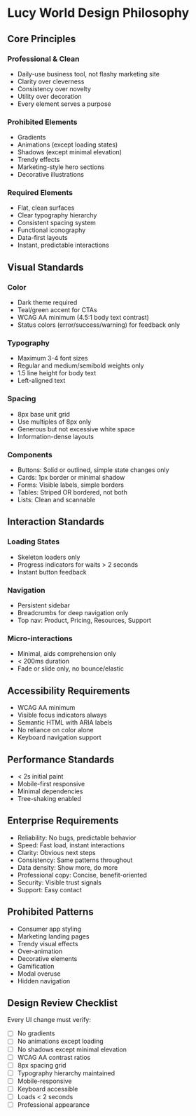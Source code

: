 # Lucy World Design Philosophy

## Core Principles

### Professional & Clean
- Daily-use business tool, not flashy marketing site
- Clarity over cleverness
- Consistency over novelty
- Utility over decoration
- Every element serves a purpose

### Prohibited Elements
- Gradients
- Animations (except loading states)
- Shadows (except minimal elevation)
- Trendy effects
- Marketing-style hero sections
- Decorative illustrations

### Required Elements
- Flat, clean surfaces
- Clear typography hierarchy
- Consistent spacing system
- Functional iconography
- Data-first layouts
- Instant, predictable interactions

## Visual Standards

### Color
- Dark theme required
- Teal/green accent for CTAs
- WCAG AA minimum (4.5:1 body text contrast)
- Status colors (error/success/warning) for feedback only

### Typography
- Maximum 3-4 font sizes
- Regular and medium/semibold weights only
- 1.5 line height for body text
- Left-aligned text

### Spacing
- 8px base unit grid
- Use multiples of 8px only
- Generous but not excessive white space
- Information-dense layouts

### Components
- Buttons: Solid or outlined, simple state changes only
- Cards: 1px border or minimal shadow
- Forms: Visible labels, simple borders
- Tables: Striped OR bordered, not both
- Lists: Clean and scannable

## Interaction Standards

### Loading States
- Skeleton loaders only
- Progress indicators for waits > 2 seconds
- Instant button feedback

### Navigation
- Persistent sidebar
- Breadcrumbs for deep navigation only
- Top nav: Product, Pricing, Resources, Support

### Micro-interactions
- Minimal, aids comprehension only
- < 200ms duration
- Fade or slide only, no bounce/elastic

## Accessibility Requirements

- WCAG AA minimum
- Visible focus indicators always
- Semantic HTML with ARIA labels
- No reliance on color alone
- Keyboard navigation support

## Performance Standards

- < 2s initial paint
- Mobile-first responsive
- Minimal dependencies
- Tree-shaking enabled

## Enterprise Requirements

- Reliability: No bugs, predictable behavior
- Speed: Fast load, instant interactions
- Clarity: Obvious next steps
- Consistency: Same patterns throughout
- Data density: Show more, do more
- Professional copy: Concise, benefit-oriented
- Security: Visible trust signals
- Support: Easy contact

## Prohibited Patterns

- Consumer app styling
- Marketing landing pages
- Trendy visual effects
- Over-animation
- Decorative elements
- Gamification
- Modal overuse
- Hidden navigation

## Design Review Checklist

Every UI change must verify:

- [ ] No gradients
- [ ] No animations except loading
- [ ] No shadows except minimal elevation
- [ ] WCAG AA contrast ratios
- [ ] 8px spacing grid
- [ ] Typography hierarchy maintained
- [ ] Mobile-responsive
- [ ] Keyboard accessible
- [ ] Loads < 2 seconds
- [ ] Professional appearance

